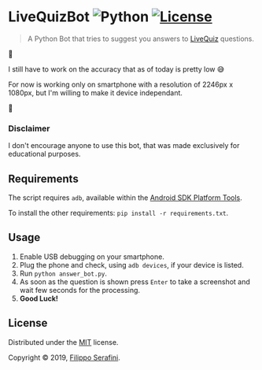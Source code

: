 # LiveQuizBot ![Python][python] [![License](https://img.shields.io/badge/License-MIT-red.svg?longCache=true&style=flat-square)](LICENSE)

> A Python Bot that tries to suggest you answers to [LiveQuiz](https://play.google.com/store/apps/details?id=com.bendingspoons.live.quiz) questions.

:construction:

I still have to work on the accuracy that as of today is pretty low :sweat_smile:

For now is working only on smartphone with a resolution of 2246px x 1080px, but I'm willing to make it device independant.

:construction:

### Disclaimer

I don't encourage anyone to use this bot, that was made exclusively for educational purposes.

## Requirements

The script requires `adb`, available within the [Android SDK Platform Tools](https://developer.android.com/studio/releases/platform-tools).

To install the other requirements: `pip install -r requirements.txt`.

## Usage

1. Enable USB debugging on your smartphone.
2. Plug the phone and check, using `adb devices`, if your device is listed.
3. Run `python answer_bot.py`.
4. As soon as the question is shown press `Enter` to take a screenshot and wait few seconds for the processing.
5. **Good Luck!**

## License

Distributed under the [MIT](LICENSE) license.

Copyright &copy; 2019, [Filippo Serafini](https://filipposerafini.github.io/).

[python]: https://img.shields.io/badge/python-3-blue.svg?longCache=true&style=flat-square
